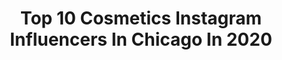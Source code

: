 ---
title: Top 10 Cosmetics Instagram Influencers In Chicago In 2020
description: >-
  Find top cosmetics Instagram influencers in Chicago in 2020. Most popular hashtags: #cosmetics #fashionista #hair #quarantine.
platform: Instagram
profiles:
  - username: "thearielpryor"
    fullname: >-
      Ariel Pryor
    location: "United States"
    followers: 36392
    engagement: 274
    commentsToLikes: 0.014360
    id: ck6tx9p76wmdk0j71ph2nmxcc
    verified: false
    hashtags: "#quickweave, #savagechallenge, #melted, #atlhairstylist"
  - username: "minipennyblog"
    fullname: >-
      Jessie Barber
    location: "United States"
    followers: 29919
    engagement: 142
    commentsToLikes: 0.024904
    id: ck5zzfciqbmsb0i147m25f5z2
    verified: false
    hashtags: "#shoedazzlepartner, #liketkit, #randcolove, #fabfitfunpartner"
  - username: "cityangelic"
    fullname: >-
      Angelic Brockman | Model
    location: "United States"
    followers: 3272
    engagement: 1215
    commentsToLikes: 0.139332
    id: ck137pfjmcpi60i19mdzfvrho
    verified: false
    hashtags: "#igmodels, #instamodels, #hair, #lashes"
  - username: "lechicdiaries"
    fullname: >-
      L E  C H I C  D I A R I E S
    location: "United States"
    followers: 11237
    engagement: 751
    commentsToLikes: 0.044291
    id: ck5buaznnhgsu0i11zx80khhu
    verified: false
    hashtags: "#beauty, #makeupartist, #makeuplover, #chicagofashion"
  - username: "kasandraxmua"
    fullname: >-
      K A S A N D R A   F L O R E S
    location: "United States"
    followers: 7179
    engagement: 807
    commentsToLikes: 0.219543
    id: ck5zxz6av8xrw0i14xoclrp7j
    verified: false
    hashtags: "#frankierosecosmetics, #maybelline, #ootn, #cindysrooftop"
  - username: "chrismychael"
    fullname: >-
      ✨💋 The Chris Mychael 💋✨
    location: "United States"
    followers: 41696
    engagement: 277
    commentsToLikes: 0.036891
    id: ck5hngumgnrcd0i11ag61u4q0
    verified: false
    hashtags: "#glambychrismychael, #throwbackglam, #chrismychaelvibe"
  - username: "natashaziaxo"
    fullname: >-
      Natasha Zia 👼♥️
    location: "United States"
    followers: 9574
    engagement: 812
    commentsToLikes: 0.268701
    id: ck5hrwyn1vmdg0i117e3cralm
    verified: false
    hashtags: "#grain, #skinwinbynk, #pullandbear, #hoodie"
  - username: "atstasia"
    fullname: >-
      Anastasia🦋
    location: "United States"
    followers: 21938
    engagement: 605
    commentsToLikes: 0.016400
    id: ck5ch7dubq8g10i11lbvg6xp9
    verified: false
    hashtags: "#bestoftheday, #organic, #bikini, #print"
  - username: "karenncamargo_"
    fullname: >-
      Karen 👩🏻‍🎨
    location: "United States"
    followers: 49777
    engagement: 2525
    commentsToLikes: 0.038883
    id: ck15umb6knvgr0i19qidx1web
    verified: false
    hashtags: "#benefitclubpink, #doseofcolors, #georgia"
  - username: "abbystahlschmidt"
    fullname: >-
      Abigail SIGNED MODEL/VIOLINIST
    location: "United States"
    followers: 24911
    engagement: 278
    commentsToLikes: 0.038893
    id: ck6ts173p27s50j71p9lrkf6d
    verified: false
    hashtags: "#italy, #apparel, #lynyrdskynyrd, #portraits"
---